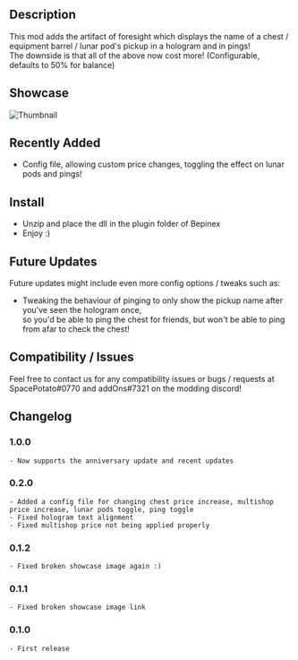 ## Description
This mod adds the artifact of foresight which displays the name of a chest / equipment barrel / lunar pod's pickup in a hologram and in pings!  
The downside is that all of the above now cost more! (Configurable, defaults to 50% for balance)


## Showcase
![Thumbnail](https://cdn.discordapp.com/attachments/567852222419828736/766766611976945664/Thumbnail.png)

## Recently Added
- Config file, allowing custom price changes, toggling the effect on lunar pods and pings!

## Install
- Unzip and place the dll in the plugin folder of Bepinex
- Enjoy :)


## Future Updates
Future updates might include even more config options / tweaks such as:
- Tweaking the behaviour of pinging to only show the pickup name after you've seen the hologram once,  
  so you'd be able to ping the chest for friends, but won't be able to ping from afar to check the chest!

## Compatibility / Issues
Feel free to contact us for any compatibility issues or bugs / requests at SpacePotato#0770 and addOns#7321 on the modding discord!  

## Changelog
### 1.0.0
```
- Now supports the anniversary update and recent updates
```

### 0.2.0
```
- Added a config file for changing chest price increase, multishop price increase, lunar pods toggle, ping toggle
- Fixed hologram text alignment
- Fixed multishop price not being applied properly
```

### 0.1.2
```
- Fixed broken showcase image again :)
```

### 0.1.1
```
- Fixed broken showcase image link
```

### 0.1.0

```
- First release
```
